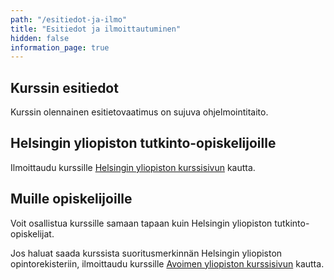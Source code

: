 ```yaml
---
path: "/esitiedot-ja-ilmo"
title: "Esitiedot ja ilmoittautuminen"
hidden: false
information_page: true
---
```


## Kurssin esitiedot

Kurssin olennainen esitietovaatimus on sujuva ohjelmointitaito.

## Helsingin yliopiston tutkinto-opiskelijoille

Ilmoittaudu kurssille [Helsingin yliopiston kurssisivun](https://courses.helsinki.fi/fi/tkt20001/129575662) kautta.

## Muille opiskelijoille

Voit osallistua kurssille samaan tapaan kuin Helsingin yliopiston tutkinto-opiskelijat.

Jos haluat saada kurssista suoritusmerkinnän Helsingin yliopiston opintorekisteriin,
ilmoittaudu kurssille [Avoimen yliopiston kurssisivun](https://courses.helsinki.fi/fi/aytkt20001/129141589) kautta.

